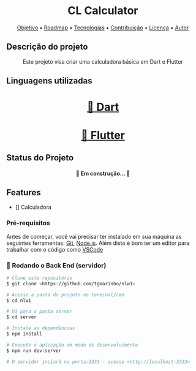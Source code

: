
<h1 align="center">CL Calculator</h1>

<p align="center">
 <a href="#objetivo">Objetivo</a> •
 <a href="#roadmap">Roadmap</a> • 
 <a href="#tecnologias">Tecnologias</a> • 
 <a href="#contribuicao">Contribuição</a> • 
 <a href="#licenc-a">Licença</a> • 
 <a href="#autor">Autor</a>
</p>

## Descrição do projeto
<p align="center">Este projeto visa criar uma calculadora básica em Dart e Flutter</p>

## Linguagens utilizadas
<h1 align="center">
    <a href="https://dart.dev/">🔗 Dart</a>
</h1>
<h1 align="center">
    <a href="https://flutter.dev/">🔗 Flutter</a>
</h1>

## Status do Projeto
<h4 align="center"> 
	🚧 Em construção...  🚧
</h4>

## Features

- [] Calculadora

### Pré-requisitos

Antes de começar, você vai precisar ter instalado em sua máquina as seguintes ferramentas:
[Git](https://git-scm.com), [Node.js](https://nodejs.org/en/). 
Além disto é bom ter um editor para trabalhar com o código como [VSCode](https://code.visualstudio.com/)

### 🎲 Rodando o Back End (servidor)

```bash
# Clone este repositório
$ git clone <https://github.com/tgmarinho/nlw1>

# Acesse a pasta do projeto no terminal/cmd
$ cd nlw1

# Vá para a pasta server
$ cd server

# Instale as dependências
$ npm install

# Execute a aplicação em modo de desenvolvimento
$ npm run dev:server

# O servidor inciará na porta:3333 - acesse <http://localhost:3333>
```
